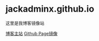 # jackadminx.github.io
这里是我博客镜像站

[博客主站](https://blog.whois42.me)
[Github Page镜像](https://jackadminx.github.io)
